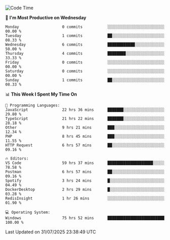 <!--START_SECTION:waka-->
![Code Time](http://img.shields.io/badge/Code%20Time-5%2C449%20hrs%2023%20mins-blue)

📅 **I'm Most Productive on Wednesday** 

```text
Monday                   0 commits           ░░░░░░░░░░░░░░░░░░░░░░░░░   00.00 % 
Tuesday                  1 commits           ██░░░░░░░░░░░░░░░░░░░░░░░   08.33 % 
Wednesday                6 commits           ████████████░░░░░░░░░░░░░   50.00 % 
Thursday                 4 commits           ████████░░░░░░░░░░░░░░░░░   33.33 % 
Friday                   0 commits           ░░░░░░░░░░░░░░░░░░░░░░░░░   00.00 % 
Saturday                 0 commits           ░░░░░░░░░░░░░░░░░░░░░░░░░   00.00 % 
Sunday                   1 commits           ██░░░░░░░░░░░░░░░░░░░░░░░   08.33 % 
```


📊 **This Week I Spent My Time On** 

```text
💬 Programming Languages: 
JavaScript               22 hrs 36 mins      ███████░░░░░░░░░░░░░░░░░░   29.80 % 
TypeScript               21 hrs 22 mins      ███████░░░░░░░░░░░░░░░░░░   28.18 % 
Other                    9 hrs 21 mins       ███░░░░░░░░░░░░░░░░░░░░░░   12.34 % 
PHP                      8 hrs 45 mins       ███░░░░░░░░░░░░░░░░░░░░░░   11.55 % 
HTTP Request             6 hrs 57 mins       ██░░░░░░░░░░░░░░░░░░░░░░░   09.16 % 

🔥 Editors: 
VS Code                  59 hrs 37 mins      ████████████████████░░░░░   78.58 % 
Postman                  6 hrs 57 mins       ██░░░░░░░░░░░░░░░░░░░░░░░   09.16 % 
Spotify                  3 hrs 24 mins       █░░░░░░░░░░░░░░░░░░░░░░░░   04.49 % 
DockerDesktop            2 hrs 29 mins       █░░░░░░░░░░░░░░░░░░░░░░░░   03.28 % 
RedisInsight             1 hr 26 mins        ░░░░░░░░░░░░░░░░░░░░░░░░░   01.90 % 

💻 Operating System: 
Windows                  75 hrs 52 mins      █████████████████████████   100.00 % 
```


 Last Updated on 31/07/2025 23:38:49 UTC
<!--END_SECTION:waka-->
